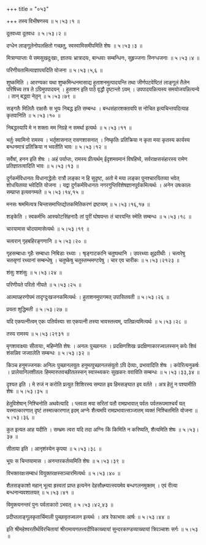 +++
title = "०५३"

+++
तस्य विभीषणस्य  ॥  ५।५३।१  ॥   

  

दूतवध्या दूतवधः  ॥  ५।५३।२  ॥   

  

दग्धेन लाङ्गूलेनोपलक्षितो गच्छतु, स्वस्वामिसमीपमिति शेषः  ॥  ५।५३।३  ॥   

  

मित्राण्याप्ताः ये समसुखदुःखाः, ज्ञातयः भ्रात्रादयः, बान्धवाः सम्बन्धिनः, सुहृज्जनाः स्निग्धजनाः  ॥  ५।५३।४  ॥   

  

परिणीयतामित्याज्ञापयदिति योजना  ॥  ५।५३।५,६  ॥   

  

शुष्कमिति । आरण्यका यथा शुष्कमिन्धनमासाद्य हुताशनमुत्पादयन्ति तथा जीर्णपटवेष्टितं लाङ्गूलं तैलेन परिषिच्य तत्र ते ऽग्रिमुपपादयन् । हुताशन इति पाठे वृद्धौ दृष्टान्तो ऽयम् । उपपादयन्नित्यस्य समयोजयन्नित्यन्ये । तान् बद्ध्वा नेतृ़न्  ॥  ५।५३।७९  ॥   

  

सङ्गतैः मिलितैः राक्षसैः स भूयः निबद्ध इति सम्बन्धः । बन्धसंहारशक्तावपि स नोचित इत्यचिन्तयदित्याह कृतवानिति  ॥  ५।५३।१०  ॥   

  

निबद्धस्यापि मे न शक्ताः मम निग्रहे न समर्था इत्यर्थः  ॥  ५।५३।११  ॥   

  

भर्तुः स्वामिनो रामस्य । भर्तृशासनात् रावणशासनात् । निष्कृतिः प्रतिक्रिया न कृता मया कृतस्य कार्यस्य बन्धनमात्रं प्रतिक्रिया न भवतीति भावः  ॥  ५।५३।१२  ॥   

  

सर्वेषां, हनन इति शेषः । अहं पर्याप्तः, रामस्य प्रीत्यर्थम् ईदृशमवमानं विषहिष्ये, सर्वराक्षससंहारस्य रामेण प्रतिज्ञातत्वादिति भावः  ॥  ५।५३।१३  ॥   

  

दुर्गकर्मविधानतः विधानाद्धेतोः रात्रौ लङ्का न हि सुदृष्ट, अतो मे मया लङ्का पुनश्चारयितव्या भवेत् शोधयितव्या भवेदिति योजना । यद्वा दुर्गकर्मविधानतः नगरगुप्तिविशेषज्ञानपूर्वकमित्यर्थः । अनेन उषःकालः सम्प्राप्त इत्यवगम्यते  ॥  ५।५३।१४,१५  ॥   

  

मनसः श्रममित्यत्र चिन्तासमाप्तिद्योतकमितिकरणं द्रष्टव्यम्  ॥  ५।५३।१६,१७  ॥   

  

शङ्केति । स्वकर्मभिः आस्फोटसिंहनादैः तां पुरीं घोषयन्तः तं चारयन्ति स्मेति सम्बन्धः  ॥  ५।५३।१८  ॥   

  

चारयामास चोदयामासेत्यर्थः  ॥  ५।५३।१९  ॥   

  

चत्वरान् गृहबहिरङ्गणानि  ॥  ५।५३।२०  ॥   

  

गृहसम्बाधाः गृहैः सम्बाधाः निबिडाः रथ्याः । श्रृङ्गाटकानि चतुष्पथानि । उपरथ्याः क्षुद्रवीथीः । चत्वरेषु चतसृणां रथ्यानां सम्बन्धेषु । चतुष्केषु चतुस्तम्भमण्टपेषु । चार एव चारीकः  ॥  ५।५३।२१२३  ॥   

  

शंसुः शशंसुः  ॥  ५।५३।२४  ॥   

  

परिणीयते परितो नीयते  ॥  ५।५३।२५  ॥   

  

आत्मापहरणोपमं तादृग्दुःखजनकमित्यर्थः । हुताशनमुपागमत् उपासितवती  ॥  ५।५३।२६  ॥   

  

प्रयता शुद्धिमती  ॥  ५।५३।२७  ॥   

  

यदि एकपत्नीत्वम् एकः पतिर्यस्याः सा एकपत्नी तस्या भावस्तत्त्वम्, पातिव्रत्यमित्यर्थः  ॥  ५।५३।२८  ॥   

  

तस्य रामस्य  ॥  ५।५३।२९३१  ॥   

  

मृगशावाक्ष्याः सीतायाः, महिम्नेति शेषः । अनलः पुच्छानलः । प्रदक्षिणशिखः प्रदक्षिणाकारज्वालस्सन् कपेः शिवं शंसन्निव जज्वालेति सम्बन्धः  ॥  ५।५३।३२  ॥   

  

किञ्च हनुमज्जनकः अनिलः पुच्छानलयुतः हनुमत्पुच्छानलसंयुतो ऽपि देव्याः, प्रभावादिति शेषः । कपेरित्यनुकर्षः । प्रालेयानिलशीतलः हिममारुतवच्छीतलस्सन् स्वास्थ्यकरः सुखकरः ववाविति सम्बन्धः  ॥  ५।५३।३३,३४  ॥   

  

दृश्यत इति । मे रुजं न करोति प्रत्युत शिशिरस्य सम्पात इव हिमसङ्घात इव वर्तते । अत्र हेतुं न पश्यामीति शेषः  ॥  ५।५३।३५  ॥   

  

हेतुविशेषान् निश्चिनोति अथवेत्यादि । प्लवता मया सरितां पतौ रामप्रभावात् पर्वतः पर्वतरूपमाश्चर्यं यत् यस्मात्कारणात् दृष्टं तस्मात्कारणात् इदम् अग्नेः शैत्यमपि रामप्रभावात्सञ्जातम् व्यक्तं निश्चितमिति योजना  ॥  ५।५३।३६  ॥   

  

कुत इत्यत आह यदीति । सम्भ्रमः त्वरा यदि तदा अग्निः किं किमिति न करिष्यति, शैत्यमिति शेषः  ॥  ५।५३।३७  ॥   

  

सीताया इति । आनृशंस्येन कृपया  ॥  ५।५३।३८  ॥   

  

भूयः स चिन्तयामास । अनन्तरकर्तव्यमिति शेषः  ॥  ५।५३।३९  ॥   

  

विभक्तरक्षःसम्बाधं वियुक्तरक्षस्सञ्चारमित्यर्थः  ॥  ५।५३।४०  ॥   

  

शैलसङ्काशो महान् भूत्वा ह्रस्वतां प्राप्त इत्यनेन देहसौक्ष्म्यात्स्वयमेव बन्धगलनमुक्तम् । एवं रीत्या बन्धनान्यवशातयत्  ॥  ५।५३।४१  ॥   

  

विमुक्त्यनन्तरं पुनः पर्वताकारो ऽभवत्  ॥  ५।५३।४२,४३  ॥   

  

प्रदीप्तलाङ्गूलकृतार्चिमाली पुच्छावृतज्वलन इत्यर्थः । अत्र रेफाभावः आर्षः  ॥  ५।५३।४४  ॥   

  

इति श्रीमहेश्वरतीर्थविरचितायां श्रीरामायणतत्त्वदीपिकाख्यायां सुन्दरकाण्डव्याख्यायां त्रिपञ्चाशः सर्गः  ॥  ५।५३  ॥   

  

